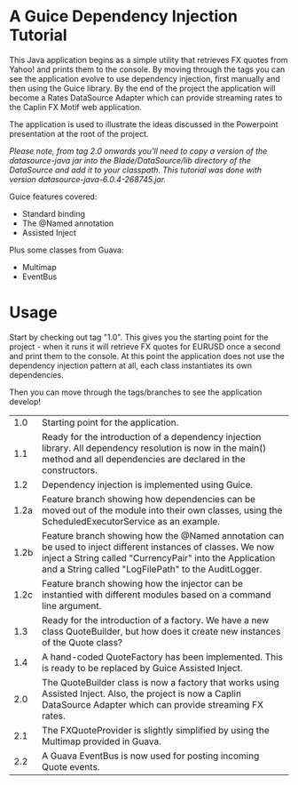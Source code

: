 A Guice Dependency Injection Tutorial
=====================================

This Java application begins as a simple utility that retrieves FX quotes from Yahoo! and prints them to the console. By moving through the tags you can see the application evolve to use dependency injection, first manually and then using the Guice library. By the end of the project the application will become a Rates DataSource Adapter which can provide streaming rates to the Caplin FX Motif web application.

The application is used to illustrate the ideas discussed in the Powerpoint presentation at the root of the project.

*Please note, from tag 2.0 onwards you'll need to copy a version of the datasource-java jar into the Blade/DataSource/lib directory of the DataSource and add it to your classpath. This tutorial was done with version datasource-java-6.0.4-268745.jar.*

Guice features covered:

* Standard binding
* The @Named annotation
* Assisted Inject

Plus some classes from Guava:

* Multimap
* EventBus

Usage
=====

Start by checking out tag "1.0". This gives you the starting point for the project - when it runs it will retrieve FX quotes for EURUSD once a second and print them to the console. At this point the application does not use the dependency injection pattern at all, each class instantiates its own dependencies.

Then you can move through the tags/branches to see the application develop!

<table>
  <tr>
    <td>1.0</td>
    <td>Starting point for the application.</td>
  </tr>
  <tr>
    <td>1.1</td>
    <td>Ready for the introduction of a dependency injection library. All dependency resolution is now in the main() method and all dependencies are declared in the constructors.</td>
  </tr>  
  <tr>
    <td>1.2</td>
    <td>Dependency injection is implemented using Guice.</td>
  </tr>
  <tr>
    <td>1.2a</td>
    <td>Feature branch showing how dependencies can be moved out of the module into their own classes, using the ScheduledExecutorService as an example.</td>
  </tr>
  <tr>
    <td>1.2b</td>
    <td>Feature branch showing how the @Named annotation can be used to inject different instances of classes. We now inject a String called "CurrencyPair" into the Application and a String called "LogFilePath" to the AuditLogger.</td>
  </tr>
  <tr>
    <td>1.2c</td>
    <td>Feature branch showing how the injector can be instantied with different modules based on a command line argument.</td>
  </tr> 
  <tr>
    <td>1.3</td>
    <td>Ready for the introduction of a factory. We have a new class QuoteBuilder, but how does it create new instances of the Quote class?</td>
  </tr>
  <tr>
    <td>1.4</td>
    <td>A hand-coded QuoteFactory has been implemented. This is ready to be replaced by Guice Assisted Inject.</td>
  </tr>
  <tr>
    <td>2.0</td>
    <td>The QuoteBuilder class is now a factory that works using Assisted Inject. Also, the project is now a Caplin DataSource Adapter which can provide streaming FX rates.</td>
  </tr>
  <tr>
    <td>2.1</td>
    <td>The FXQuoteProvider is slightly simplified by using the Multimap provided in Guava.</td>
  </tr>
  <tr>
    <td>2.2</td>
    <td>A Guava EventBus is now used for posting incoming Quote events.</td>
  </tr>  
</table>

